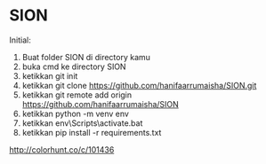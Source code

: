 # SION

Initial:
1. Buat folder SION di directory kamu
2. buka cmd ke directory SION
3. ketikkan git init
4. ketikkan git clone https://github.com/hanifaarrumaisha/SION.git
5. ketikkan git remote add origin https://github.com/hanifaarrumaisha/SION
3. ketikkan python -m venv env
4. ketikkan env\Scripts\activate.bat
5. ketikkan pip install -r requirements.txt


http://colorhunt.co/c/101436
